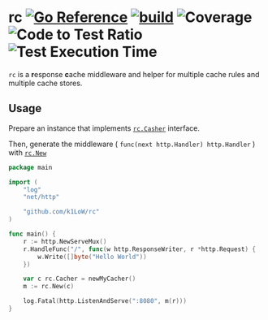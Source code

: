 # rc [![Go Reference](https://pkg.go.dev/badge/github.com/k1LoW/rc.svg)](https://pkg.go.dev/github.com/k1LoW/rc) [![build](https://github.com/k1LoW/rc/actions/workflows/ci.yml/badge.svg)](https://github.com/k1LoW/rc/actions/workflows/ci.yml) ![Coverage](https://raw.githubusercontent.com/k1LoW/octocovs/main/badges/k1LoW/rc/coverage.svg) ![Code to Test Ratio](https://raw.githubusercontent.com/k1LoW/octocovs/main/badges/k1LoW/rc/ratio.svg) ![Test Execution Time](https://raw.githubusercontent.com/k1LoW/octocovs/main/badges/k1LoW/rc/time.svg)

`rc` is a **r**esponse **c**ache middleware and helper for multiple cache rules and multiple cache stores.

## Usage

Prepare an instance that implements [`rc.Casher`](https://pkg.go.dev/github.com/k1LoW/rc#Cacher) interface.

Then, generate the middleware ( `func(next http.Handler) http.Handler` ) with [`rc.New`](https://pkg.go.dev/github.com/k1LoW/rc#New)

```go
package main

import (
    "log"
    "net/http"

    "github.com/k1LoW/rc"
)

func main() {
    r := http.NewServeMux()
    r.HandleFunc("/", func(w http.ResponseWriter, r *http.Request) {
        w.Write([]byte("Hello World"))
    })

    var c rc.Cacher = newMyCacher()
    m := rc.New(c)

    log.Fatal(http.ListenAndServe(":8080", m(r)))
}
```
